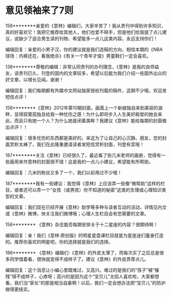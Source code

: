 # 意见领袖来了7则

158********亲爱的《意林》编辑们，大家辛苦了！我从贵刊中得到许多知识，真的好喜欢它！我把它推荐给其他人，他们也爱不释手，但是他们给我提了点儿建议，说缺少了适合男生读的刊物、希望能多一点儿这类内容。永远支持你们！

编辑回复：亲爱的小男子汉，你的建议就是我们选稿的方向，相信本期的《NBA球场：内裤还在，看我绝杀》《有关一个青年才俊》男童鞋们一定会喜欢。

138********尊敬的编辑：非常认同贵刊的办刊理念，《意林》是我的良师益友，读贵刊已久，刊登的国内的文章较多，希望以后能为我们介绍一些国外出众的好文章，以增长见闻。谢谢！

编辑回复：我们每期都有外媒中文网站独家授权刊载的稿件，这期不少哦，欢迎发短信点评！

158********《意林》2012年第10期封面，画面上一个新娘独自来到美丽的湖畔，显得寂寞孤独且给我一种忧伤之感！为什么即将步入人生美好殿堂的她会来此，而且只有她一个人？为什么她是闭着美眸？我建议《意林》能给每期的封面做出点评！！

编辑回复：很多忧伤的东西都是美好的，来这为了让自己的心沉静。朋友，您的封面赏析太棒了，我们在此隆重邀请读者发短信赏析封面，刊登有奖哦！

187********关注《意林》已经很久了，最近看了些几米老师的画册，觉得有一些画用来作意林的封面很不错！这是我的一点儿小建议，希望能有所帮助。

编辑回复：几米的粉丝又多了一个，我们以前用过不少哦！

187********我有一些建议：我觉得《意林》上应该弄一些像“微帮助”这样的栏目，或者还可以弄一个“女孩（或男孩）你不知道的秘密”这类的生理或心理知识类型的文章。

编辑回复：我们现在已经开展《意林》助学等多种与读者互动的活动，详情见内文或《意林》微博，快关注我们微博哦；心理人生栏目会有您需要的文章。

158******** 《意林》杂志能否每期安排关于十二星座的内容？很期待啊！

编辑回复：亲！我们《意林·原创版》的明星星盘课栏目就是为星座迷们量身打造的。推荐你喜欢的明星吧，你的选择就是我们的选择。

188******** 《意林》编辑们:《意林》的外皮太薄了，而每次买了之后总是很多同学借着看，很快就变得不成样子了。建议《意林》的外皮弄厚点儿。

编辑回复：这个消息让小编心里既难过，又高兴。难过的是我们的“孩子”被“摧残”得不成样子，心疼呀；高兴的是因为这个“宝贝儿”太招人喜欢啦，大家都想看，我们当“家长”的那是相当自豪啊！以后，我们一定会想办法把“宝贝儿”的防护做得更结实。
